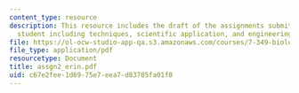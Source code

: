 ```yaml
---
content_type: resource
description: This resource includes the draft of the assignments submitted by the
  student including techniques, scientific application, and engineering application.
file: https://ol-ocw-studio-app-qa.s3.amazonaws.com/courses/7-349-biological-computing-at-the-crossroads-of-engineering-and-science-spring-2005/c67e2fee1d6975e7eea7d83705fa01f0_assgn2_erin.pdf
file_type: application/pdf
resourcetype: Document
title: assgn2_erin.pdf
uid: c67e2fee-1d69-75e7-eea7-d83705fa01f0
---
```

